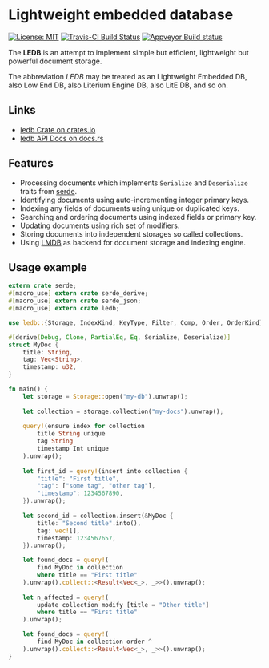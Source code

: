 # Lightweight embedded database

[![License: MIT](https://img.shields.io/badge/License-MIT-brightgreen.svg)](https://opensource.org/licenses/MIT)
[![Travis-CI Build Status](https://travis-ci.org/katyo/ledb.svg?branch=master)](https://travis-ci.org/katyo/ledb)
[![Appveyor Build status](https://ci.appveyor.com/api/projects/status/1wrmhivii22emfxg)](https://ci.appveyor.com/project/katyo/ledb)

The **LEDB** is an attempt to implement simple but efficient, lightweight but powerful document storage.

The abbreviation *LEDB* may be treated as an Lightweight Embedded DB, also Low End DB, also Literium Engine DB, also LitE DB, and so on.

## Links

* [ledb Crate on crates.io](https://crates.io/crates/ledb)
* [ledb API Docs on docs.rs](https://docs.rs/ledb)

## Features

* Processing documents which implements `Serialize` and `Deserialize` traits from [serde](https://serde.rs/).
* Identifying documents using auto-incrementing integer primary keys.
* Indexing any fields of documents using unique or duplicated keys.
* Searching and ordering documents using indexed fields or primary key.
* Updating documents using rich set of modifiers.
* Storing documents into independent storages so called collections.
* Using [LMDB](https://en.wikipedia.org/wiki/Lightning_Memory-Mapped_Database) as backend for document storage and indexing engine.

## Usage example

```rust
extern crate serde;
#[macro_use] extern crate serde_derive;
#[macro_use] extern crate serde_json;
#[macro_use] extern crate ledb;

use ledb::{Storage, IndexKind, KeyType, Filter, Comp, Order, OrderKind};

#[derive(Debug, Clone, PartialEq, Eq, Serialize, Deserialize)]
struct MyDoc {
    title: String,
    tag: Vec<String>,
    timestamp: u32,
}

fn main() {
    let storage = Storage::open("my-db").unwrap();
    
    let collection = storage.collection("my-docs").unwrap();
    
    query!(ensure index for collection
        title String unique
        tag String
        timestamp Int unique
    ).unwrap();
    
    let first_id = query!(insert into collection {
        "title": "First title",
        "tag": ["some tag", "other tag"],
        "timestamp": 1234567890,
    }).unwrap();
    
    let second_id = collection.insert(&MyDoc {
        title: "Second title".into(),
        tag: vec![],
        timestamp: 1234567657,
    }).unwrap();

    let found_docs = query!(
        find MyDoc in collection
        where title == "First title"
    ).unwrap().collect::<Result<Vec<_>, _>>().unwrap();
    
    let n_affected = query!(
        update collection modify [title = "Other title"]
        where title == "First title"
    ).unwrap();

    let found_docs = query!(
        find MyDoc in collection order ^
    ).unwrap().collect::<Result<Vec<_>, _>>().unwrap();
}
```
